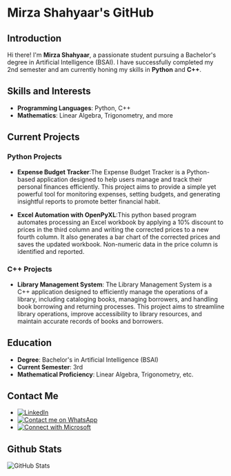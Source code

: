 # Mirza Shahyaar's GitHub

## Introduction

Hi there! I'm **Mirza Shahyaar**, a passionate student pursuing a Bachelor's degree in Artificial Intelligence (BSAI). I have successfully completed my 2nd semester and am currently honing my skills in **Python** and **C++**.

## Skills and Interests

- **Programming Languages**: Python, C++
- **Mathematics**: Linear Algebra, Trigonometry, and more

## Current Projects

### Python Projects
- **Expense Budget Tracker**:The Expense Budget Tracker is a Python-based application designed to help users manage and track their personal finances efficiently. This project aims to provide a simple yet powerful tool for monitoring expenses, setting budgets, and generating insightful reports to promote better financial habit.

- **Excel Automation with OpenPyXL**:This python based program automates processing an Excel workbook by applying a 10% discount to prices in the third column and writing the corrected prices to a new fourth column. It also generates a bar chart of the corrected prices and saves the updated workbook. Non-numeric data in the price column is identified and reported.
 
### C++ Projects
- **Library Management System**: The Library Management System is a C++ application designed to efficiently manage the operations of a library, including cataloging books, managing borrowers, and handling book borrowing and returning processes. This project aims to streamline library operations, improve accessibility to library resources, and maintain accurate records of books and borrowers.

## Education

- **Degree**: Bachelor's in Artificial Intelligence (BSAI)
- **Current Semester**: 3rd
- **Mathematical Proficiency**: Linear Algebra, Trigonometry, etc.

## Contact Me
- [![LinkedIn](https://img.shields.io/badge/LinkedIn-Connect-blue)](https://www.linkedin.com/in/mirza-shahyaar-b85292294/)
- [![Contact me on WhatsApp](https://img.shields.io/badge/WhatsApp-Chat-green?style=flat-square&logo=whatsapp)](https://wa.me/923049472046)
- [![Connect with Microsoft](https://img.shields.io/badge/Connect%20with-Microsoft-blue?style=flat&logo=microsoft)](https://learn.microsoft.com/en-us/users/mirzashahyaarahmedbaig-2665/)

## Github Stats
  ![GitHub Stats](https://github-readme-stats.vercel.app/api?username=Mirza-Shahyaar&show_icons=true&theme=dark)




